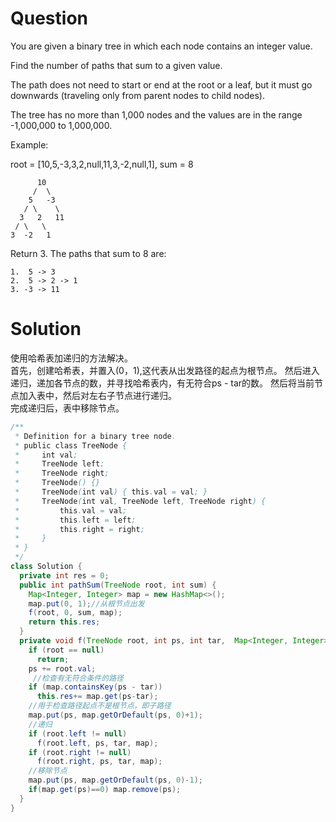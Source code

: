 # Question

You are given a binary tree in which each node contains an integer value.

Find the number of paths that sum to a given value.

The path does not need to start or end at the root or a leaf, but it must go downwards (traveling only from parent nodes to child nodes).

The tree has no more than 1,000 nodes and the values are in the range -1,000,000 to 1,000,000.  

Example:

root = [10,5,-3,3,2,null,11,3,-2,null,1], sum = 8

          10
         /  \
        5   -3
       / \    \
      3   2   11
     / \   \
    3  -2   1

Return 3. The paths that sum to 8 are:

    1.  5 -> 3
    2.  5 -> 2 -> 1
    3. -3 -> 11

# Solution
使用哈希表加递归的方法解决。  
首先，创建哈希表，并置入(0，1),这代表从出发路径的起点为根节点。
然后进入递归，递加各节点的数，并寻找哈希表内，有无符合ps - tar的数。 
然后将当前节点加入表中，然后对左右子节点进行递归。  
完成递归后，表中移除节点。

```java  
/**  
 * Definition for a binary tree node.  
 * public class TreeNode {
 *     int val;
 *     TreeNode left;
 *     TreeNode right;
 *     TreeNode() {}
 *     TreeNode(int val) { this.val = val; }
 *     TreeNode(int val, TreeNode left, TreeNode right) {
 *         this.val = val;
 *         this.left = left;
 *         this.right = right;
 *     }
 * }
 */
class Solution {
  private int res = 0;
  public int pathSum(TreeNode root, int sum) {
    Map<Integer, Integer> map = new HashMap<>();
    map.put(0, 1);//从根节点出发
    f(root, 0, sum, map);
    return this.res;
  }
  private void f(TreeNode root, int ps, int tar,  Map<Integer, Integer> map) {
    if (root == null)
      return;
    ps += root.val;
     //检查有无符合条件的路径
    if (map.containsKey(ps - tar))
      this.res+= map.get(ps-tar);
	//用于检查路径起点不是根节点，即子路径
    map.put(ps, map.getOrDefault(ps, 0)+1);
	//递归
    if (root.left != null)
      f(root.left, ps, tar, map);
    if (root.right != null)
      f(root.right, ps, tar, map);
	//移除节点
    map.put(ps, map.getOrDefault(ps, 0)-1);
    if(map.get(ps)==0) map.remove(ps);
  }
}
```